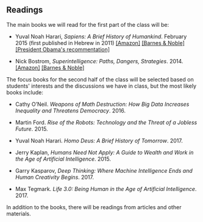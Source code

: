 ## Readings

The main books we will read for the first part of the class will be:

- Yuval Noah Harari, _Sapiens: A Brief History of Humankind_. February
2015 (first published in Hebrew in 2011)
[[Amazon]](https://www.amazon.com/Sapiens-Humankind-Yuval-Noah-Harari/dp/0062316117/)
[[Barnes &amp;
Noble]](https://www.barnesandnoble.com/w/sapiens-yuval-noah-harari/1118611502#/)
[[President Obama's recommentation]](https://www.youtube.com/watch?v=AnPs8vnZ0I4)

- Nick Bostrom, _Superintelligence: Paths, Dangers, Strategies_. 2014.
[[Amazon]](https://www.amazon.com/Superintelligence-Dangers-Strategies-Nick-Bostrom/dp/0198739834)
[[Barnes &amp; Noble]](https://www.barnesandnoble.com/w/superintelligence-nick-bostrom/1117941299)

The focus books for the second half of the class will be selected
based on students' interests and the discussions we have in class, but
the most likely books include:

- Cathy O’Neil. _Weapons of Math Destruction: How Big Data Increases Inequality and Threatens
Democracy_. 2016.

- Martin Ford. _Rise of the Robots: Technology and the Threat of a Jobless Future_. 2015.

- Yuval Noah Harari. _Homo Deus: A Brief History of Tomorrow_. 2017.

- Jerry Kaplan, _Humans Need Not Apply: A Guide to Wealth and Work in the Age of Artificial Intelligence_. 2015.

- Garry Kasparov, _Deep Thinking: Where Machine Intelligence Ends and
Human Creativity Begins_. 2017.

- Max Tegmark. _Life 3.0: Being Human in the Age of Artificial Intelligence_. 2017.

In addition to the books, there will be readings from articles and
other materials.
